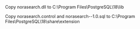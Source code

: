 Copy norasearch.dll to C:\Program Files\PostgreSQL\18\lib

Copy norasearch.control and norasearch--1.0.sql to C:\Program Files\PostgreSQL\18\share\extension


